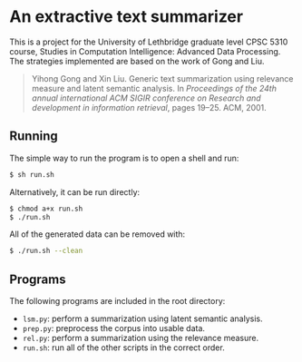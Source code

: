 # An extractive text summarizer

This is a project for the University of Lethbridge graduate level CPSC 5310
course, Studies in Computation Intelligence: Advanced Data Processing. The
strategies implemented are based on the work of Gong and Liu.

> Yihong Gong and Xin Liu. Generic text summarization using relevance measure
> and latent semantic analysis.
> In _Proceedings of the 24th annual international ACM SIGIR conference on
> Research and development in information retrieval_, pages 19–25. ACM, 2001.

## Running

The simple way to run the program is to open a shell and run:

```sh
$ sh run.sh
```

Alternatively, it can be run directly:

```sh
$ chmod a+x run.sh
$ ./run.sh
```

All of the generated data can be removed with:

```sh
$ ./run.sh --clean
```

## Programs

The following programs are included in the root directory:

* `lsm.py`: perform a summarization using latent semantic analysis.
* `prep.py`: preprocess the corpus into usable data.
* `rel.py`: perform a summarization using the relevance measure.
* `run.sh`: run all of the other scripts in the correct order.
